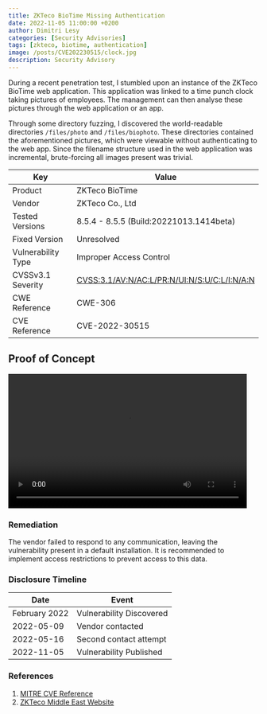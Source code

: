 ```yaml
---
title: ZKTeco BioTime Missing Authentication
date: 2022-11-05 11:00:00 +0200
author: Dimitri Lesy
categories: [Security Advisories]
tags: [zkteco, biotime, authentication]
image: /posts/CVE202230515/clock.jpg
description: Security Advisory
---
```


During a recent penetration test, I stumbled upon an instance of the ZKTeco BioTime web application. This application was linked to a time punch clock taking pictures of employees. The management can then analyse these pictures through the web application or an app.

Through some directory fuzzing, I discovered the world-readable directories `/files/photo` and `/files/biophoto`. These directories contained the aforementioned pictures, which were viewable without authenticating to the web app. Since the filename structure used in the web application was incremental, brute-forcing all images present was trivial.

| Key | Value |
|---|---|
| Product | ZKTeco BioTime |
| Vendor | ZKTeco Co., Ltd |
| Tested Versions |  8.5.4 - 8.5.5 (Build:20221013.1414beta)|
|Fixed Version | Unresolved |
| Vulnerability Type | Improper Access Control |
| CVSSv3.1 Severity | [CVSS:3.1/AV:N/AC:L/PR:N/UI:N/S:U/C:L/I:N/A:N](https://www.first.org/cvss/calculator/3.1#CVSS:3.1/AV:N/AC:L/PR:N/UI:N/S:U/C:L/I:N/A:N) |
|CWE Reference | CWE-306 |
|CVE Reference | CVE-2022-30515 |

## Proof of Concept

<video width="480" height="270" controls>
  <source src="/posts/CVE202230515/CVE-2022-ZKTeco-BioTime.mov" type="video/mp4">
Your browser does not support the video tag.
</video>

### Remediation

The vendor failed to respond to any communication, leaving the vulnerability present in a default installation.
It is recommended to implement access restrictions to prevent access to this data.

### Disclosure Timeline

| Date | Event |
|---|---|
| February 2022 | Vulnerability Discovered |
| 2022-05-09 | Vendor contacted |
| 2022-05-16 | Second contact attempt |
| 2022-11-05 | Vulnerability Published |

### References

1. [MITRE CVE Reference](https://cve.mitre.org/cgi-bin/cvename.cgi?name=2022-30515)
1. [ZKTeco Middle East Website](https://www.zkteco.me/software-5)